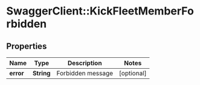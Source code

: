 # SwaggerClient::KickFleetMemberForbidden

## Properties
Name | Type | Description | Notes
------------ | ------------- | ------------- | -------------
**error** | **String** | Forbidden message | [optional] 


